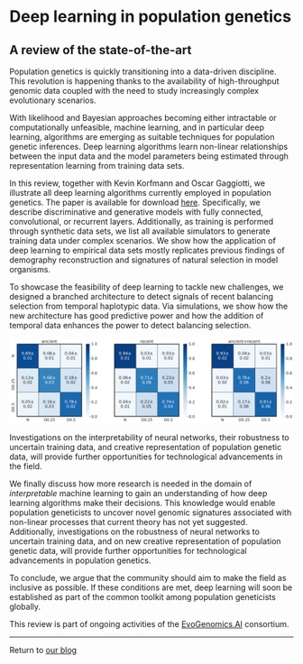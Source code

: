 
# Deep learning in population genetics

## A review of the state-of-the-art

Population genetics is quickly transitioning into a data-driven discipline.
This revolution is happening thanks to the availability of high-throughput genomic data coupled with the need to study increasingly complex evolutionary scenarios.

With likelihood and Bayesian approaches becoming either intractable or computationally unfeasible, machine learning, and in particular deep learning, algorithms are emerging as suitable techniques for population genetic inferences. 
Deep learning algorithms learn non-linear relationships between the input data and the model parameters being estimated through representation learning from training data sets. 

In this review, together with Kevin Korfmann and Oscar Gaggiotti, we illustrate all deep learning algorithms currently employed in population genetics.
The paper is available for download [here](/assets/ML_paper.pdf).
Specifically, we describe discriminative and generative models with fully connected, convolutional, or recurrent layers. 
Additionally, as training is performed through synthetic data sets, we list all available simulators to generate training data under complex scenarios. 
We show how the application of deep learning to empirical data sets mostly replicates previous findings of demography reconstruction and signatures of natural selection in model organisms. 

To showcase the feasibility of deep learning to tackle new challenges, we designed a branched architecture to detect signals of recent balancing selection from temporal haplotypic data.
Via simulations, we show how the new architecture has good predictive power and how the addition of temporal data enhances the power to detect balancing selection.

![](/assets/ML_plot.png)

Investigations on the interpretability of neural networks, their robustness to uncertain training data, and creative representation of population genetic data, will provide further opportunities for technological advancements in the field.

We finally discuss how more research is needed in the domain of _interpretable_ machine learning to gain an understanding of how deep learning algorithms make their decisions. This knowledge would enable
population geneticists to uncover novel genomic signatures associated with non-linear processes that current theory has not yet suggested.
Additionally, investigations on the robustness of neural networks to uncertain training data, and on new creative representation of population genetic data, will provide further opportunities for technological advancements in population genetics.

To conclude, we argue that the community should aim to make the field as inclusive as possible.
If these conditions are met, deep learning will soon be established as part of the common toolkit among population geneticists globally.

This review is part of ongoing activities of the [EvoGenomics.AI](www.evogenomics.ai) consortium.

------------------------------------------

Return to [our blog](https://mfumagalli.github.io/blog)





